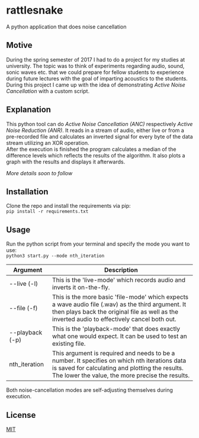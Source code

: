 # rattlesnake
A python application that does noise cancellation


## Motive
During the spring semester of 2017 I had to do a project for my studies at university.
The topic was to think of experiments regarding audio, sound, sonic waves etc. that we could prepare for fellow students
to experience during future lectures with the goal of imparting acoustics to the students.
During this project I came up with the idea of demonstrating *Active Noise Cancellation* with a custom script.


## Explanation
This python tool can do *Active Noise Cancellation (ANC)* respectively *Active Noise Reduction (ANR)*.
It reads in a stream of audio, either live or from a pre-recorded file and calculates an inverted signal for every byte
of the data stream utilizing an XOR operation.    
After the execution is finished the program calculates a median of the difference levels which reflects
the results of the algorithm. It also plots a graph with the results and displays it afterwards.    
    
*More details soon to follow*


## Installation
Clone the repo and install the requirements via pip:    
`pip install -r requirements.txt`


## Usage
Run the python script from your terminal and specify the mode you want to use:    
`python3 start.py --mode nth_iteration`

Argument        | Description
--------        | -----------
--live (-l)     | This is the 'live-mode' which records audio and inverts it on-the-fly.
--file (-f)     | This is the more basic 'file-mode' which expects a wave audio file (.wav) as the third argument. It then plays back the original file as well as the inverted audio to effectively cancel both out.
--playback (-p) | This is the 'playback-mode' that does exactly what one would expect. It can be used to test an existing file.
nth_iteration   | This argument is required and needs to be a number. It specifies on which nth iterations data is saved for calculating and plotting the results. The lower the value, the more precise the results.

Both noise-cancellation modes are self-adjusting themselves during execution.


## License
[MIT](LICENSE)
